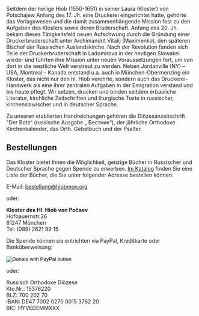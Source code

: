Seitdem der heilige Hiob (1550-1651) in seiner Laura (Kloster) von Potschajew Anfang des 17. Jh. eine Druckerei eingerichtet hatte, gehörte das Verlagswesen und die damit zusammenhängende Mission fest zu den Aufgaben des Klosters sowie deren Bruderschaft. Anfang des 20. Jh. bekam dieses Tätigkeitsfeld neuen Aufschwung durch die Gründung einer Druckerbruderschaft unter Archimandrit Vitalij (Maximenko), den späteren Bischof der Russischen Auslandskirche.
Nach der Revolution fanden sich Teile der Druckerbruderschaft in Ladomirova in der heutigen Slowakei wieder und führten ihre Mission unter neuen Voraussetzungen fort, um von dort in die westliche Welt verstreut zu werden. Neben Jordanville (NY) – USA, Montreal – Kanada entstand u.a. auch in München-Obermenzing ein Kloster, das nicht nur den hl. Hiob verehrte, sondern auch das Druckerei-Handwerk als  eine ihrer zentralen Aufgaben in der Emigration verstand und bis heute pflegt.
Wir setzen, drucken und binden seitdem erbauliche Literatur, kirchliche Zeitschriften und liturgische Texte in russischer, kirchenslawischer und in deutscher Sprache.

Zu unseren etablierten Handreichungen gehören die Diözesanzeitschrift "Der Bote“ (russische Ausgabe „ Вестник“), der jährliche Orthodoxe Kirchenkalender, das Orth. Gebetbuch und der Psalter.

## Bestellungen
Das Kloster bietet Ihnen die Möglichkeit, geistige Bücher in Russischer und Deutscher Sprache gegen Spende zu erwerben. [Im Katalog](/uploads/assets/pages/verlag/klosterverlag_katalog.pdf) finden Sie eine Liste der Bücher, die Sie unter folgender Adresse bestellen können:

E-Mail: bestellung@hiobmon.org

oder:

**Kloster des Hl. Hiob von Počaev**  
Hofbauernstr.26  
81247 München  
Tel: (089) 2621 99 15  

Die Spende können sie entrichten via PayPal, Kreditkarte oder Banküberweisung:  
<form action="https://www.paypal.com/cgi-bin/webscr" method="post" target="_top">
<input type="hidden" name="cmd" value="_s-xclick" />
<input type="hidden" name="hosted_button_id" value="JFHK73Z3PUPHU" />
<input type="image" src="https://www.paypalobjects.com/de_DE/DE/i/btn/btn_donateCC_LG.gif" border="0" name="submit" title="PayPal - The safer, easier way to pay online!" alt="Donate with PayPal button" />
<img alt="" border="0" src="https://www.paypal.com/de_DE/i/scr/pixel.gif" width="1" height="1" />
</form>

oder:

Russisch Orthodoxe Diözese  
Kto.Nr.: 15376220  
BLZ: 700 202 70  
IBAN: DE47 7002 0270 0015 3762 20  
BIC: HYVEDEMMXXX
